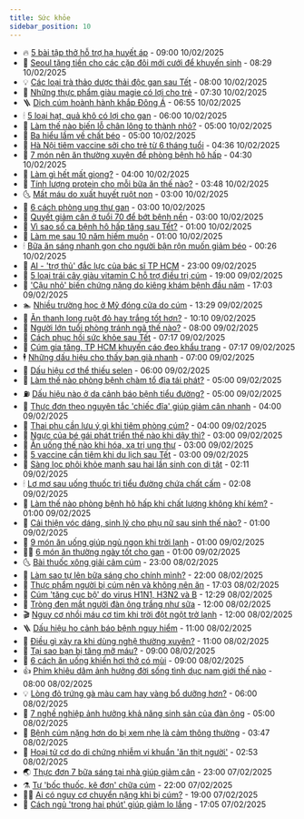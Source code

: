 ```yaml
---
title: Sức khỏe
sidebar_position: 10
---
```


<!-- vnexpress-suc-khoe:START -->
- 🔥 [5 bài tập thở hỗ trợ hạ huyết áp](https://vnexpress.net/5-bai-tap-tho-ho-tro-ha-huyet-ap-4847667.html) - 09:00 10/02/2025
- 🥰 [Seoul tặng tiền cho các cặp đôi mới cưới để khuyến sinh](https://vnexpress.net/seoul-tang-tien-cho-cac-cap-doi-moi-cuoi-de-khuyen-sinh-4847811.html) - 08:29 10/02/2025
- 💡 [Các loại trà thảo dược thải độc gan sau Tết](https://vnexpress.net/cac-loai-tra-thao-duoc-thai-doc-gan-sau-tet-4847776.html) - 08:00 10/02/2025
- 🤗 [Những thực phẩm giàu magie có lợi cho trẻ](https://vnexpress.net/nhung-thuc-pham-giau-magie-co-loi-cho-tre-4847663.html) - 07:30 10/02/2025
- 🪜 [Dịch cúm hoành hành khắp Đông Á](https://vnexpress.net/dich-cum-hoanh-hanh-khap-dong-a-4847703.html) - 06:55 10/02/2025
- 🕯 [5 loại hạt, quả khô có lợi cho gan](https://vnexpress.net/5-loai-hat-qua-kho-co-loi-cho-gan-4847644.html) - 06:00 10/02/2025
- 🤭 [Làm thế nào biến lỗ chân lông to thành nhỏ?](https://vnexpress.net/lam-the-nao-bien-lo-chan-long-to-thanh-nho-4847712.html) - 05:00 10/02/2025
- 👀 [Ba hiểu lầm về chất béo](https://vnexpress.net/ba-hieu-lam-ve-chat-beo-4847617.html) - 05:00 10/02/2025
- 🌋 [Hà Nội tiêm vaccine sởi cho trẻ từ 6 tháng tuổi](https://vnexpress.net/ha-noi-tiem-vaccine-soi-cho-tre-tu-6-thang-tuoi-4847686.html) - 04:36 10/02/2025
- 🫶 [7 món nên ăn thường xuyên để phòng bệnh hô hấp](https://vnexpress.net/7-mon-nen-an-thuong-xuyen-de-phong-benh-ho-hap-4847619.html) - 04:30 10/02/2025
- 🦆 [Làm gì hết mất giọng?](https://vnexpress.net/lam-gi-het-mat-giong-4847631.html) - 04:00 10/02/2025
- 🚀 [Tính lượng protein cho mỗi bữa ăn thế nào?](https://vnexpress.net/tinh-luong-protein-cho-moi-bua-an-the-nao-4847300.html) - 03:48 10/02/2025
- 🌜 [Mất máu do xuất huyết ruột non](https://vnexpress.net/mat-mau-do-xuat-huyet-ruot-non-4847604.html) - 03:00 10/02/2025
- 🧰 [6 cách phòng ung thư gan](https://vnexpress.net/6-cach-phong-ung-thu-gan-4847565.html) - 03:00 10/02/2025
- 💫 [Quyết giảm cân ở tuổi 70 để bớt bệnh nền](https://vnexpress.net/quyet-giam-can-o-tuoi-70-de-bot-benh-nen-4847558.html) - 03:00 10/02/2025
- 🌝 [Vì sao số ca bệnh hô hấp tăng sau Tết?](https://vnexpress.net/vi-sao-so-ca-benh-ho-hap-tang-sau-tet-4847545.html) - 01:00 10/02/2025
- 🗽 [Làm mẹ sau 10 năm hiếm muộn](https://vnexpress.net/lam-me-sau-10-nam-hiem-muon-4847507.html) - 01:00 10/02/2025
- 🕯 [Bữa ăn sáng nhanh gọn cho người bận rộn muốn giảm béo](https://vnexpress.net/bua-an-sang-nhanh-gon-cho-nguoi-ban-ron-muon-giam-beo-4846613.html) - 00:26 10/02/2025
- 🦅 [AI - &#39;trợ thủ&#39; đắc lực của bác sĩ TP HCM](https://vnexpress.net/ai-tro-thu-dac-luc-cua-bac-si-tp-hcm-4847326.html) - 23:00 09/02/2025
- 🦆 [5 loại trái cây giàu vitamin C hỗ trợ điều trị cúm](https://vnexpress.net/5-loai-trai-cay-giau-vitamin-c-ho-tro-dieu-tri-cum-4846860.html) - 19:00 09/02/2025
- 🎊 [&#39;Cậu nhỏ&#39; biến chứng nặng do kiêng khám bệnh đầu năm](https://vnexpress.net/cau-nho-bien-chung-nang-do-kieng-kham-benh-dau-nam-4847324.html) - 17:03 09/02/2025
- 🏊 [Nhiều trường học ở Mỹ đóng cửa do cúm](https://vnexpress.net/nhieu-truong-hoc-o-my-dong-cua-do-cum-4847473.html) - 13:29 09/02/2025
- 📝 [Ăn thanh long ruột đỏ hay trắng tốt hơn?](https://vnexpress.net/an-thanh-long-ruot-do-hay-trang-tot-hon-4847421.html) - 10:10 09/02/2025
- 💯 [Người lớn tuổi phòng tránh ngã thế nào?](https://vnexpress.net/nguoi-lon-tuoi-phong-tranh-nga-the-nao-4847362.html) - 08:00 09/02/2025
- 🌊 [Cách phục hồi sức khỏe sau Tết](https://vnexpress.net/cach-phuc-hoi-suc-khoe-sau-tet-4846125.html) - 07:17 09/02/2025
- 🚀 [Cúm gia tăng, TP HCM khuyến cáo đeo khẩu trang](https://vnexpress.net/cum-gia-tang-tp-hcm-khuyen-cao-deo-khau-trang-4847419.html) - 07:17 09/02/2025
- 🕴 [Những dấu hiệu cho thấy bạn già nhanh](https://vnexpress.net/nhung-dau-hieu-cho-thay-ban-gia-nhanh-4847341.html) - 07:00 09/02/2025
- 🗽 [Dấu hiệu cơ thể thiếu selen](https://vnexpress.net/dau-hieu-co-the-thieu-selen-4847333.html) - 06:00 09/02/2025
- 🎡 [Làm thế nào phòng bệnh chàm tổ đỉa tái phát?](https://vnexpress.net/lam-the-nao-phong-benh-cham-to-dia-tai-phat-4847355.html) - 05:00 09/02/2025
- ⛽️ [Dấu hiệu nào ở da cảnh báo bệnh tiểu đường?](https://vnexpress.net/dau-hieu-nao-o-da-canh-bao-benh-tieu-duong-4847346.html) - 05:00 09/02/2025
- 🦆 [Thực đơn theo nguyên tắc &#39;chiếc đĩa&#39; giúp giảm cân nhanh](https://vnexpress.net/thuc-don-theo-nguyen-tac-chiec-dia-giup-giam-can-nhanh-4847299.html) - 04:00 09/02/2025
- 🤩 [Thai phụ cần lưu ý gì khi tiêm phòng cúm?](https://vnexpress.net/thai-phu-can-luu-y-gi-khi-tiem-phong-cum-4847369.html) - 04:00 09/02/2025
- 🦒 [Ngực của bé gái phát triển thế nào khi dậy thì?](https://vnexpress.net/nguc-cua-be-gai-phat-trien-the-nao-khi-day-thi-4847276.html) - 03:00 09/02/2025
- 💫 [Ăn uống thế nào khi hóa, xạ trị ung thư](https://vnexpress.net/an-uong-the-nao-khi-hoa-xa-tri-ung-thu-4847196.html) - 03:00 09/02/2025
- 🐘 [5 vaccine cần tiêm khi du lịch sau Tết](https://vnexpress.net/5-vaccine-can-tiem-khi-du-lich-sau-tet-4847179.html) - 03:00 09/02/2025
- 🚀 [Sàng lọc phôi khỏe mạnh sau hai lần sinh con dị tật](https://vnexpress.net/sang-loc-phoi-khoe-manh-sau-hai-lan-sinh-con-di-tat-4847336.html) - 02:11 09/02/2025
- 🕯 [Lơ mơ sau uống thuốc trị tiểu đường chứa chất cấm](https://vnexpress.net/lo-mo-sau-uong-thuoc-tri-tieu-duong-chua-chat-cam-4847330.html) - 02:08 09/02/2025
- 🦏 [Làm thế nào phòng bệnh hô hấp khi chất lượng không khí kém?](https://vnexpress.net/lam-the-nao-phong-benh-ho-hap-khi-chat-luong-khong-khi-kem-4847286.html) - 01:00 09/02/2025
- 🦄 [Cải thiện vóc dáng, sinh lý cho phụ nữ sau sinh thế nào?](https://vnexpress.net/cai-thien-voc-dang-sinh-ly-cho-phu-nu-sau-sinh-the-nao-4847284.html) - 01:00 09/02/2025
- 🦒 [9 món ăn uống giúp ngủ ngon khi trời lạnh](https://vnexpress.net/9-mon-an-uong-giup-ngu-ngon-khi-troi-lanh-4847246.html) - 01:00 09/02/2025
- 👨‍🏫 [6 món ăn thường ngày tốt cho gan](https://vnexpress.net/6-mon-an-thuong-ngay-tot-cho-gan-4847234.html) - 01:00 09/02/2025
- 🌜 [Bài thuốc xông giải cảm cúm](https://vnexpress.net/bai-thuoc-xong-giai-cam-cum-4846541.html) - 23:00 08/02/2025
- 🚀 [Làm sao tự lên bữa sáng cho chính mình?](https://vnexpress.net/lam-sao-tu-len-bua-sang-cho-chinh-minh-4846560.html) - 22:00 08/02/2025
- 💃 [Thực phẩm người bị cúm nên và không nên ăn](https://vnexpress.net/thuc-pham-nguoi-bi-cum-nen-va-khong-nen-an-4846908.html) - 17:03 08/02/2025
- 💯 [Cúm &#39;tăng cục bộ&#39; do virus H1N1, H3N2 và B](https://vnexpress.net/cum-tang-cuc-bo-do-virus-h1n1-h3n2-va-b-4847266.html) - 12:29 08/02/2025
- 🤔 [Tròng đen mắt người đàn ông trắng như sữa](https://vnexpress.net/trong-den-mat-nguoi-dan-ong-trang-nhu-sua-4847201.html) - 12:00 08/02/2025
- 🎬 [Nguy cơ nhồi máu cơ tim khi trời đột ngột trở lạnh](https://vnexpress.net/nguy-co-nhoi-mau-co-tim-khi-troi-dot-ngot-tro-lanh-4847242.html) - 12:00 08/02/2025
- 🪜 [Dấu hiệu ho cảnh báo bệnh nguy hiểm](https://vnexpress.net/dau-hieu-ho-canh-bao-benh-nguy-hiem-4847223.html) - 11:00 08/02/2025
- 🦣 [Điều gì xảy ra khi dùng nghệ thường xuyên?](https://vnexpress.net/dieu-gi-xay-ra-khi-dung-nghe-thuong-xuyen-4847178.html) - 11:00 08/02/2025
- 🧐 [Tại sao bạn bị tăng mỡ máu?](https://vnexpress.net/tai-sao-ban-bi-tang-mo-mau-4847207.html) - 09:00 08/02/2025
- 🤡 [6 cách ăn uống khiến hơi thở có mùi](https://vnexpress.net/6-cach-an-uong-khien-hoi-tho-co-mui-4847111.html) - 09:00 08/02/2025
- 👍 [Phim khiêu dâm ảnh hưởng đời sống tình dục nam giới thế nào](https://vnexpress.net/phim-khieu-dam-anh-huong-doi-song-tinh-duc-nam-gioi-the-nao-4847167.html) - 08:00 08/02/2025
- 💡 [Lòng đỏ trứng gà màu cam hay vàng bổ dưỡng hơn?](https://vnexpress.net/long-do-trung-ga-mau-cam-hay-vang-bo-duong-hon-4846241.html) - 06:00 08/02/2025
- 💯 [7 nghề nghiệp ảnh hưởng khả năng sinh sản của đàn ông](https://vnexpress.net/7-nghe-nghiep-anh-huong-kha-nang-sinh-san-cua-dan-ong-4847161.html) - 05:00 08/02/2025
- 🧠 [Bệnh cúm nặng hơn do bị xem nhẹ là cảm thông thường](https://vnexpress.net/benh-cum-nang-hon-do-bi-xem-nhe-la-cam-thong-thuong-4847129.html) - 03:47 08/02/2025
- 🎡 [Hoại tử cơ do di chứng nhiễm vi khuẩn &#39;ăn thịt người&#39;](https://vnexpress.net/hoai-tu-co-do-di-chung-nhiem-vi-khuan-an-thit-nguoi-4847042.html) - 02:53 08/02/2025
- 🌏 [Thực đơn 7 bữa sáng tại nhà giúp giảm cân](https://vnexpress.net/thuc-don-7-bua-sang-tai-nha-giup-giam-can-4846543.html) - 23:00 07/02/2025
- ⚗️ [Tự &#39;bốc thuốc, kê đơn&#39; chữa cúm](https://vnexpress.net/tu-boc-thuoc-ke-don-chua-cum-4846209.html) - 22:00 07/02/2025
- 👨‍🏫 [Ai có nguy cơ chuyển nặng khi bị cúm?](https://vnexpress.net/ai-co-nguy-co-chuyen-nang-khi-bi-cum-4847025.html) - 19:00 07/02/2025
- 🤖 [Cách ngủ &#39;trong hai phút&#39; giúp giảm lo lắng](https://vnexpress.net/cach-ngu-trong-hai-phut-giup-giam-lo-lang-4845159.html) - 17:05 07/02/2025<!-- vnexpress-suc-khoe:END -->
